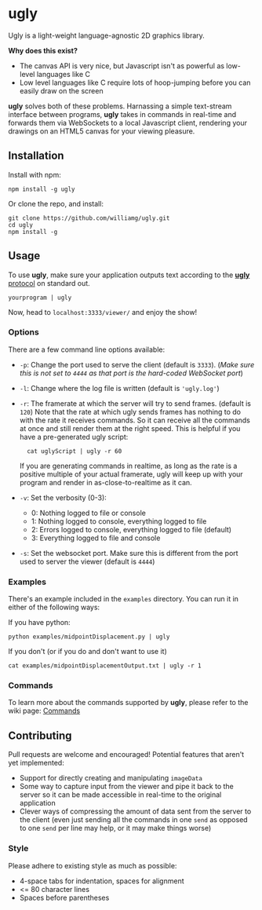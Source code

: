 # ugly

Ugly is a light-weight language-agnostic 2D graphics library.

**Why does this exist?**
- The canvas API is very nice, but Javascript isn't as powerful as low-level languages like C
- Low level languages like C require lots of hoop-jumping before you can easily draw on the screen

**ugly** solves both of these problems. Harnassing a simple text-stream interface between programs, **ugly** takes in
commands in real-time and forwards them via WebSockets  to a local Javascript client, rendering your drawings on an
HTML5 canvas for your viewing pleasure.

## Installation
Install with npm:

    npm install -g ugly

Or clone the repo, and install:

    git clone https://github.com/williamg/ugly.git
    cd ugly
    npm install -g

## Usage
To use **ugly**, make sure your application outputs text according to the
[**ugly** protocol](https://github.com/williamg/ugly/wiki/Protocol) on standard out.

    yourprogram | ugly

Now, head to `localhost:3333/viewer/` and enjoy the show!

### Options
There are a few command line options available:
- `-p`: Change the port used to  serve the client (default is `3333`). (*Make sure this is not set to `4444` as that port is the hard-coded WebSocket port*)
- `-l`: Change where the log file is written (default is `'ugly.log'`)
- `-r`: The framerate at which the server will try to send frames. (default is `120`) Note that the rate at which ugly sends frames has nothing to do with the rate it receives commands. So it can receive all the commands at once and still render them  at the right speed. This is helpful if you have a pre-generated ugly script:

        cat uglyScript | ugly -r 60

    If you are generating commands in realtime, as long as the rate is a positive multiple of your actual framerate, ugly will keep up with your program and render in as-close-to-realtime as it can.
- `-v`: Set the verbosity (0-3):
    - 0: Nothing logged to file or console
    - 1: Nothing logged to console, everything logged to file
    - 2: Errors logged to console, everything logged to file (default)
    - 3: Everything logged to file and console
- `-s`: Set the websocket port. Make sure this is different from the port used
to server the viewer (default is `4444`)

### Examples
There's an example included in the `examples` directory. You can run it
in either of the following ways:

If you have python:

    python examples/midpointDisplacement.py | ugly

If you don't (or if you do and don't want to use it)

    cat examples/midpointDisplacementOutput.txt | ugly -r 1


### Commands
To learn more about the commands supported by **ugly**, please refer to the wiki page:
[Commands](https://github.com/williamg/ugly/wiki/Commands)

## Contributing
Pull requests are welcome and encouraged! Potential features that aren't yet implemented:
- Support for directly creating and manipulating `imageData`
- Some way to capture input from the viewer and pipe it back to the server so it can be made accessible in real-time to the original application
- Clever ways of compressing the amount of data sent from the server to the client (even just sending all the commands in one `send` as opposed to one `send` per line may help, or it may make things worse)

### Style
Please adhere to existing style as much as possible:
- 4-space tabs for indentation, spaces for alignment
- <= 80 character lines
- Spaces before parentheses

